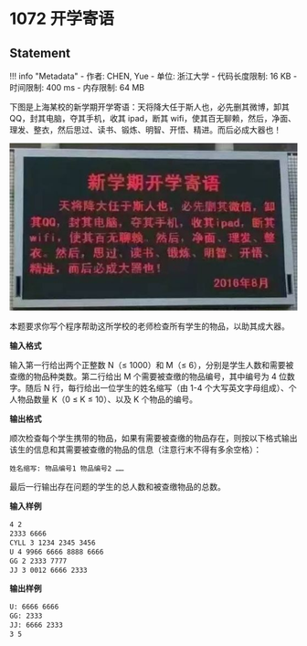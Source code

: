 
# 1072 开学寄语

## Statement

!!! info "Metadata"
    - 作者: CHEN, Yue
    - 单位: 浙江大学
    - 代码长度限制: 16 KB
    - 时间限制: 400 ms
    - 内存限制: 64 MB

下图是上海某校的新学期开学寄语：天将降大任于斯人也，必先删其微博，卸其 QQ，封其电脑，夺其手机，收其 ipad，断其 wifi，使其百无聊赖，然后，净面、理发、整衣，然后思过、读书、锻炼、明智、开悟、精进。而后必成大器也！


![jiyu.JPG](./statement-assets/3b1d9f4a-778b-4942-a9e2-836262f363aa.JPG)


本题要求你写个程序帮助这所学校的老师检查所有学生的物品，以助其成大器。

**输入格式**

输入第一行给出两个正整数 N（$\le$ 1000）和 M（$\le$ 6），分别是学生人数和需要被查缴的物品种类数。第二行给出 M 个需要被查缴的物品编号，其中编号为 4 位数字。随后 N 行，每行给出一位学生的姓名缩写（由 1-4 个大写英文字母组成）、个人物品数量 K（0 $\le$ K $\le$ 10）、以及 K 个物品的编号。

**输出格式**

顺次检查每个学生携带的物品，如果有需要被查缴的物品存在，则按以下格式输出该生的信息和其需要被查缴的物品的信息（注意行末不得有多余空格）：
```
姓名缩写: 物品编号1 物品编号2 ……
```
最后一行输出存在问题的学生的总人数和被查缴物品的总数。

**输入样例**
```plaintext
4 2
2333 6666
CYLL 3 1234 2345 3456
U 4 9966 6666 8888 6666
GG 2 2333 7777
JJ 3 0012 6666 2333
```

**输出样例**
```plaintext
U: 6666 6666
GG: 2333
JJ: 6666 2333
3 5
```

